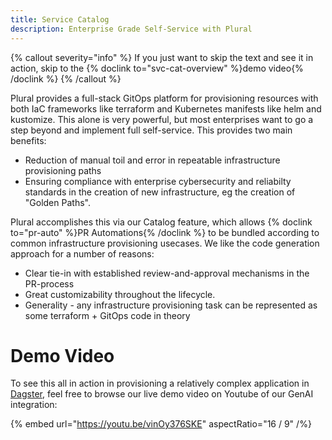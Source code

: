 ```yaml
---
title: Service Catalog
description: Enterprise Grade Self-Service with Plural
---
```


{% callout severity="info" %}
If you just want to skip the text and see it in action, skip to the {% doclink to="svc-cat-overview" %}demo video{% /doclink %}
{% /callout %}

Plural provides a full-stack GitOps platform for provisioning resources with both IaC frameworks like terraform and Kubernetes manifests like helm and kustomize.  This alone is very powerful, but most enterprises want to go a step beyond and implement full self-service.  This provides two main benefits:

* Reduction of manual toil and error in repeatable infrastructure provisioning paths
* Ensuring compliance with enterprise cybersecurity and reliabilty standards in the creation of new infrastructure, eg the creation of "Golden Paths".

Plural accomplishes this via our Catalog feature, which allows {% doclink to="pr-auto" %}PR Automations{% /doclink %} to be bundled according to common infrastructure provisioning usecases.  We like the code generation approach for a number of reasons:

* Clear tie-in with established review-and-approval mechanisms in the PR-process
* Great customizability throughout the lifecycle.
* Generality - any infrastructure provisioning task can be represented as some terraform + GitOps code in theory

# Demo Video

To see this all in action in provisioning a relatively complex application in [Dagster](https://dagster.io/), feel free to browse our live demo video on Youtube of our GenAI integration:

{% embed url="https://youtu.be/vinOy376SKE" aspectRatio="16 / 9" /%}
